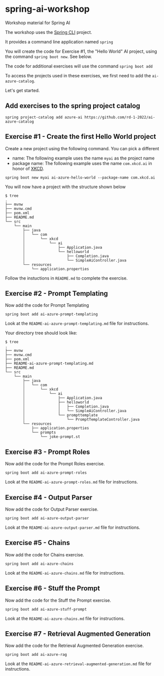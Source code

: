 # spring-ai-workshop
Workshop material for Spring AI

The workshop uses the [Spring CLI](https://docs.spring.io/spring-cli/reference/) project.

It provides a command line application named `spring`

You will create the code for Exercise #1, the "Hello World" AI project,  using the command `spring boot new`.  See below.

The code for additional exercises will use the command `spring boot add`

To access the projects used in these exercises, we first need to add the `ai-azure-catalog`.

Let's get started.

## Add exercises to the spring project catalog

```shell
spring project-catalog add azure-ai https://github.com/rd-1-2022/ai-azure-catalog
```

## Exercise #1 - Create the first Hello World project

Create a new project using the following command.  You can pick a different 

* name:  The following example uses the name `myai` as the project name
* package name:  The following example uses the name `com.xkcd.ai` in honor of [XKCD](https://xkcd.com/).  

```shell
spring boot new myai ai-azure-hello-world --package-name com.xkcd.ai
```

You will now have a project with the structure shown below

```shell
$ tree
.
├── mvnw
├── mvnw.cmd
├── pom.xml
├── README.md
└── src
    └── main
        ├── java
        │   └── com
        │       └── xkcd
        │           └── ai
        │               ├── Application.java
        │               └── helloworld
        │                   ├── Completion.java
        │                   └── SimpleAiController.java
        └── resources
            └── application.properties
```

Follow the instuctions in `README.md` to complete the exercise.

## Exercise #2 - Prompt Templating

Now add the code for Prompt Templating

```shell
spring boot add ai-azure-prompt-templating
```

Look at the `README-ai-azure-prompt-templating.md` file for instructions.

Your directory tree should look like:

```shell
$ tree
.
├── mvnw
├── mvnw.cmd
├── pom.xml
├── README-ai-azure-prompt-templating.md
├── README.md
└── src
    └── main
        ├── java
        │   └── com
        │       └── xkcd
        │           └── ai
        │               ├── Application.java
        │               ├── helloworld
        │               │   ├── Completion.java
        │               │   └── SimpleAiController.java
        │               └── prompttemplate
        │                   └── PromptTemplateController.java
        └── resources
            ├── application.properties
            └── prompts
                └── joke-prompt.st
```

## Exercise #3 - Prompt Roles

Now add the code for the Prompt Roles exercise.

```shell
spring boot add ai-azure-prompt-roles
```

Look at the `README-ai-azure-prompt-roles.md` file for instructions.


## Exercise #4 - Output Parser

Now add the code for Output Parser exercise.

```shell
spring boot add ai-azure-output-parser
```

Look at the `README-ai-azure-output-parser.md` file for instructions.

## Exercise #5 - Chains

Now add the code for Chains exercise.

```shell
spring boot add ai-azure-chains
```

Look at the `README-ai-azure-chains.md` file for instructions.


## Exercise #6 - Stuff the Prompt

Now add the code for the Stuff the Prompt exercise.

```shell
spring boot add ai-azure-stuff-prompt
```
Look at the `README-ai-azure-chains.md` file for instructions.

## Exercise #7 - Retrieval Augmented Generation

Now add the code for the Retrieval Augmented Generation exercise.

```shell
spring boot add ai-azure-rag
```
Look at the `README-ai-azure-retrieval-augmented-generation.md` file for instructions.
